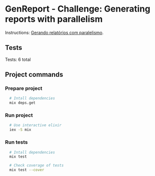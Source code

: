 # GenReport - Challenge: Generating reports with parallelism

Instructions: [Gerando relatórios com paralelismo](https://www.notion.so/Desafio-02-Gerando-relat-rios-com-paralelismo-0c75f6deada5441285fb434406559aa4).

## Tests
Tests: 6 total
## Project commands
### Prepare project
```bash
  # Intall dependencies
  mix deps.get
```
### Run project
```bash
  # Use interactive elixir
  iex -S mix
```

### Run tests
```bash
  # Intall dependencies
  mix test

  # Check coverage of tests
  mix test --cover
```